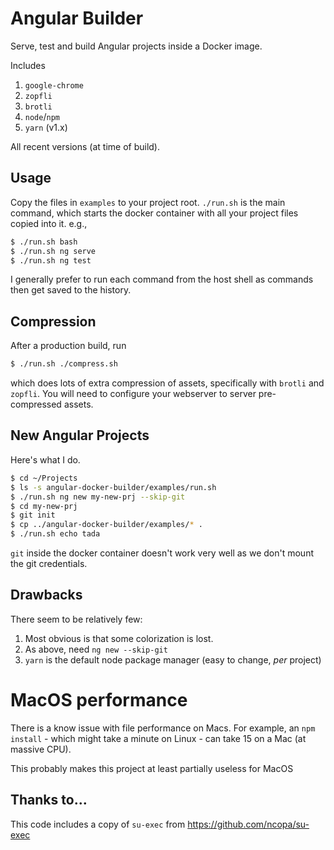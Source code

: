 # Angular Builder

Serve, test and build Angular projects inside a Docker image.

Includes

1. `google-chrome`
1. `zopfli`
1. `brotli`
1. `node`/`npm`
1. `yarn` (v1.x)

All recent versions (at time of build).

## Usage

Copy the files in `examples` to your project root.   `./run.sh` is the main command, which starts the
docker container with all your project files copied into it. e.g.,

```bash
$ ./run.sh bash
$ ./run.sh ng serve
$ ./run.sh ng test
```

I generally prefer to run each command from the host shell as commands then get saved to the history.

## Compression

After a production build, run

```bash
$ ./run.sh ./compress.sh
```

which does lots of extra compression of assets, specifically with `brotli` and `zopfli`.   You will need to
configure your webserver to server pre-compressed assets.

## New Angular Projects

Here's what I do.

```bash
$ cd ~/Projects
$ ls -s angular-docker-builder/examples/run.sh
$ ./run.sh ng new my-new-prj --skip-git
$ cd my-new-prj
$ git init
$ cp ../angular-docker-builder/examples/* .
$ ./run.sh echo tada
```

`git` inside the docker container doesn't work very well as we don't mount the git credentials.

## Drawbacks

There seem to be relatively few:

1. Most obvious is that some colorization is lost.
1. As above, need `ng new --skip-git` 
1. `yarn` is the default node package manager (easy to change, *per* project)

# MacOS performance

There is a know issue with file performance on Macs.  For example, an 
`npm install` - which might take a minute on Linux - can take 15 on a Mac (at massive CPU).

This probably makes this project at least partially useless for MacOS

## Thanks to...

This code includes a copy of `su-exec` from https://github.com/ncopa/su-exec